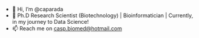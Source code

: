 - 👋 Hi, I’m @caparada
- 👀 Ph.D Research Scientist (Biotechnology) | Bioinformatician | Currently, in my journey to Data Science!
- 📫 Reach me on casp.biomed@hotmail.com

<!---
caparada/caparada is a ✨ special ✨ repository because its `README.md` (this file) appears on your GitHub profile.
You can click the Preview link to take a look at your changes.
--->
